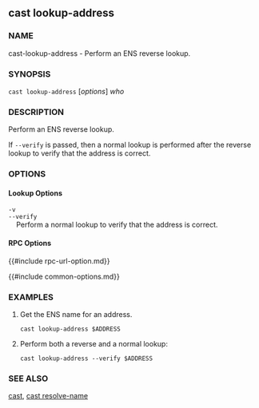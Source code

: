 ## cast lookup-address

### NAME

cast-lookup-address - Perform an ENS reverse lookup.

### SYNOPSIS

``cast lookup-address`` [*options*] *who*

### DESCRIPTION

Perform an ENS reverse lookup.

If `--verify` is passed, then a normal lookup is performed after the reverse lookup to verify that the address is correct.

### OPTIONS

#### Lookup Options

`-v`  
`--verify`  
&nbsp;&nbsp;&nbsp;&nbsp;Perform a normal lookup to verify that the address is correct.

#### RPC Options

{{#include rpc-url-option.md}}

{{#include common-options.md}}

### EXAMPLES

1. Get the ENS name for an address.

       cast lookup-address $ADDRESS

2. Perform both a reverse and a normal lookup:

       cast lookup-address --verify $ADDRESS

### SEE ALSO

[cast](./cast.md), [cast resolve-name](./cast-resolve-name.md)
